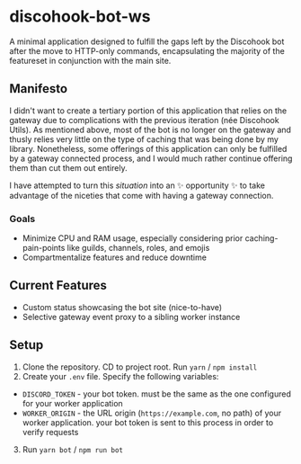 # discohook-bot-ws

A minimal application designed to fulfill the gaps left by the Discohook bot after the move to HTTP-only commands, encapsulating the majority of the featureset in conjunction with the main site.

## Manifesto

I didn't want to create a tertiary portion of this application that relies on the gateway due to complications with the previous iteration (née Discohook Utils). As mentioned above, most of the bot is no longer on the gateway and thusly relies very little on the type of caching that was being done by my library. Nonetheless, some offerings of this application can only be fulfilled by a gateway connected process, and I would much rather continue offering them than cut them out entirely.

I have attempted to turn this *situation* into an ✨ opportunity ✨ to take advantage of the niceties that come with having a gateway connection.

### Goals

- Minimize CPU and RAM usage, especially considering prior caching-pain-points like guilds, channels, roles, and emojis
- Compartmentalize features and reduce downtime

## Current Features

- Custom status showcasing the bot site (nice-to-have)
- Selective gateway event proxy to a sibling worker instance

## Setup

1. Clone the repository. CD to project root. Run `yarn` / `npm install`
2. Create your `.env` file. Specify the following variables:
  - `DISCORD_TOKEN` - your bot token. must be the same as the one configured for your worker application
  - `WORKER_ORIGIN` - the URL origin (`https://example.com`, no path) of your worker application. your bot token is sent to this process in order to verify requests
3. Run `yarn bot` / `npm run bot`
